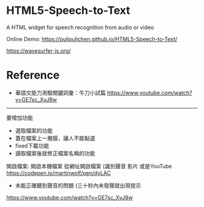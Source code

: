 # HTML5-Speech-to-Text
A HTML widget for speech recognition from audio or video

Online Demo: https://pulipulichen.github.io/HTML5-Speech-to-Text/

https://wavesurfer-js.org/

# Reference
- 華語文能力測驗關鍵詞彙：牛刀小試篇 https://www.youtube.com/watch?v=GE7sc_XvJ8w

-----------------

要增加功能
- 選取檔案的功能
- 蓋在檔案上一層膜，讓人不能點選
- fixed下載功能
- 讀取檔案後就修正檔案名稱的功能

開啟檔案:
開啟本機檔案
從網址開啟檔案 (識別聲音 影片 或是YouTube 
https://codepen.io/martinwolf/pen/dyLAC

- 未能正確聽到聲音的問題 (三十秒內未發聲就出現提示 

https://www.youtube.com/watch?v=GE7sc_XvJ8w